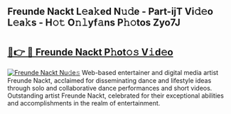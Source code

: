 ## Freunde Nackt L𝚎a𝚔ed N𝚞𝚍e - Part-ijT Vi𝚍𝚎o L𝚎a𝚔s - H𝚘𝚝 O𝚗𝚕yf𝚊ns P𝚑𝚘tos Zyo7J

# <h2><a href="http://kfcdn76.oniu.top/?m=Freunde+Nackt">🔗👉 🔴 Freunde Nackt P𝚑ot𝚘𝚜 V𝚒d𝚎o</a></h2>

[![Freunde Nackt Nu𝚍e𝚜](https://i.imgur.com/0qMVB7G.gif)](http://kfcdn76.oniu.top/?m=Freunde+Nackt)
Web-based entertainer and digital media artist Freunde Nackt, acclaimed for disseminating dance and lifestyle ideas through solo and collaborative dance performances and short videos. Outstanding artist Freunde Nackt, celebrated for their exceptional abilities and accomplishments in the realm of entertainment.  
